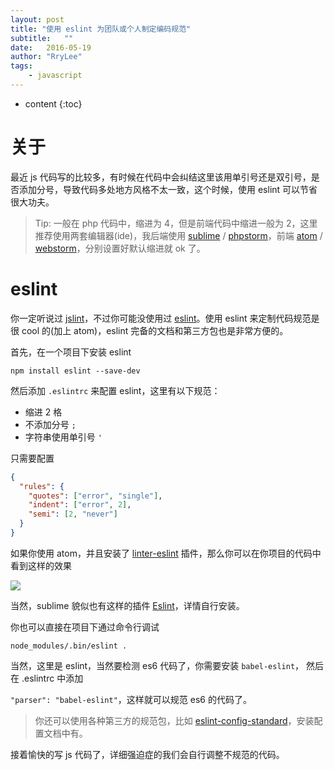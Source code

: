 ```yaml
---
layout: post
title: "使用 eslint 为团队或个人制定编码规范"
subtitle:   ""
date:   2016-05-19
author: "RryLee"
tags:
    - javascript
---
```


* content
{:toc}

# 关于

最近 js 代码写的比较多，有时候在代码中会纠结这里该用单引号还是双引号，是否添加分号，导致代码多处地方风格不太一致，这个时候，使用 eslint 可以节省很大功夫。

> Tip: 一般在 php 代码中，缩进为 4，但是前端代码中缩进一般为 2，这里推荐使用两套编辑器(ide)，我后端使用 [sublime](http://www.sublimetext.com/) / [phpstorm](https://www.jetbrains.com/phpstorm/)，前端 [atom](https://atom.io/) / [webstorm](https://www.jetbrains.com/webstorm/)，分别设置好默认缩进就 ok 了。

# eslint

你一定听说过 [jslint](http://www.jslint.com/)，不过你可能没使用过 [eslint](http://eslint.org/)。使用 eslint 来定制代码规范是很 cool 的(加上 atom)，eslint 完备的文档和第三方包也是非常方便的。

首先，在一个项目下安装 eslint

`npm install eslint --save-dev`

然后添加 `.eslintrc` 来配置 eslint，这里有以下规范：

* 缩进 2 格
* 不添加分号 `;`
* 字符串使用单引号 `'`

只需要配置

```json
{
  "rules": {
    "quotes": ["error", "single"],
    "indent": ["error", 2],
    "semi": [2, "never"]
  }
}
```

如果你使用 atom，并且安装了 [linter-eslint](https://atom.io/packages/linter-eslint) 插件，那么你可以在你项目的代码中看到这样的效果

![](http://i2.buimg.com/882065061153d3ae.png)

当然，sublime 貌似也有这样的插件 [Eslint](https://packagecontrol.io/packages/ESLint)，详情自行安装。

你也可以直接在项目下通过命令行调试

`node_modules/.bin/eslint .`

当然，这里是 eslint，当然要检测 es6 代码了，你需要安装 `babel-eslint`，
然后在 .eslintrc 中添加

`"parser": "babel-eslint"`，这样就可以规范 es6 的代码了。

> 你还可以使用各种第三方的规范包，比如 [eslint-config-standard](https://github.com/feross/eslint-config-standard)，安装配置文档中有。

接着愉快的写 js 代码了，详细强迫症的我们会自行调整不规范的代码。

